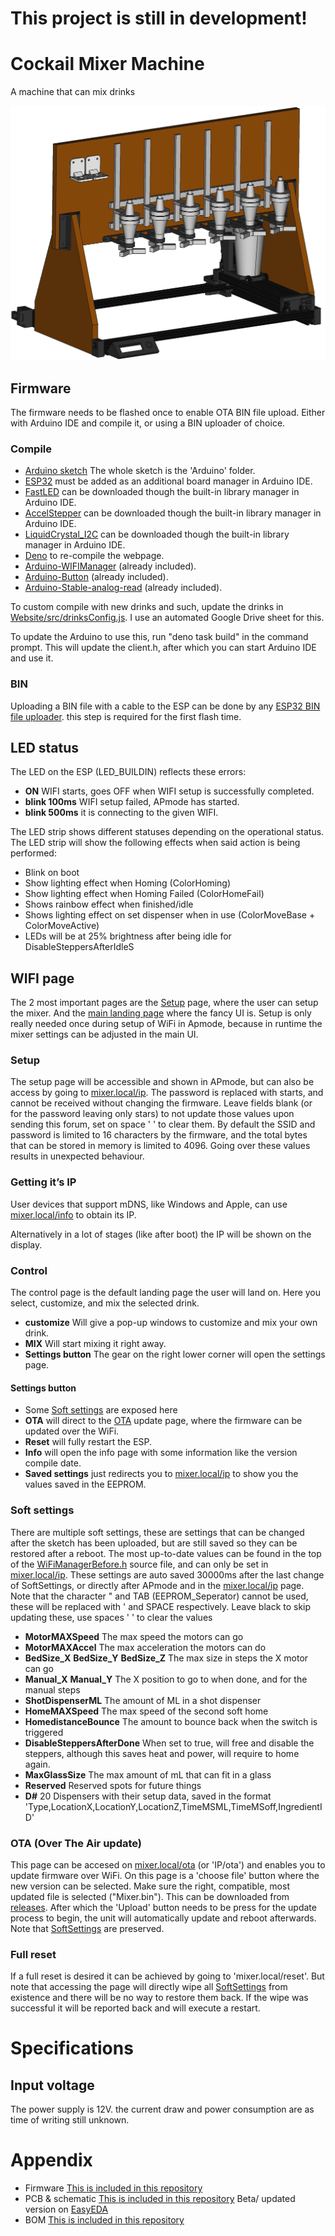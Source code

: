 # **This project is still in development!**

# Cockail Mixer Machine
A machine that can mix drinks

<img src="Images/CAD overview.png" alt="CAD drawing of the machine">

## Firmware
The firmware needs to be flashed once to enable OTA BIN file upload. Either with Arduino IDE and compile it, or using a BIN uploader of choice.

### Compile
- [Arduino sketch](Arduino) The whole sketch is the 'Arduino' folder.
- [ESP32](https://dl.espressif.com/dl/package_esp32_index.json) must be added as an additional board manager in Arduino IDE.
- [FastLED](https://github.com/FastLED/FastLED) can be downloaded though the built-in library manager in Arduino IDE.
- [AccelStepper](https://github.com/waspinator/AccelStepper) can be downloaded though the built-in library manager in Arduino IDE.
- [LiquidCrystal_I2C](https://github.com/johnrickman/LiquidCrystal_I2C) can be downloaded though the built-in library manager in Arduino IDE.
- [Deno](https://deno.land/) to re-compile the webpage.
- [Arduino-WIFIManager](https://github.com/jellewie/Arduino-WiFiManager) (already included).
- [Arduino-Button](https://github.com/jellewie/Arduino-Button) (already included).
- [Arduino-Stable-analog-read](https://github.com/jellewie/Arduino-Stable-analog-read) (already included).

To custom compile with new drinks and such, update the drinks in [Website/src/drinksConfig.js](Website/src/drinksConfig.js). I use an automated Google Drive sheet for this.

To update the Arduino to use this, run "deno task build" in the command prompt. This will update the client.h, after which you can start Arduino IDE and use it.

### BIN
Uploading a BIN file with a cable to the ESP can be done by any [ESP32 BIN file uploader](https://www.espressif.com/en/support/download/other-tools). this step is required for the first flash time.

## LED status
The LED on the ESP (LED_BUILDIN) reflects these errors:
- **ON** WIFI starts, goes OFF when WIFI setup is successfully completed.
- **blink 100ms** WIFI setup failed, APmode has started.
- **blink 500ms** it is connecting to the given WIFI.

The LED strip shows different statuses depending on the operational status.
The LED strip will show the following effects when said action is being performed:
- Blink on boot
- Show lighting effect when Homing (ColorHoming)
- Show lighting effect when Homing Failed (ColorHomeFail)
- Shows rainbow effect when finished/idle
- Shows lighting effect on set dispenser when in use (ColorMoveBase + ColorMoveActive)
- LEDs will be at 25% brightness after being idle for DisableSteppersAfterIdleS


## WIFI page
The 2 most important pages are the [Setup](#setup) page, where the user can setup the mixer. And the [main landing page](#control) where the fancy UI is.
Setup is only really needed once during setup of WiFi in Apmode, because in runtime the mixer settings can be adjusted in the main UI.

### Setup
The setup page will be accessible and shown in APmode, but can also be access by going to [mixer.local/ip](http://mixer.local/ip). 
The password is replaced with starts, and cannot be received without changing the firmware. 
Leave fields blank (or for the password leaving only stars) to not update those values upon sending this forum, set on space ' ' to clear them.
By default the SSID and password is limited to 16 characters by the firmware, and the total bytes that can be stored in memory is limited to 4096. Going over these values results in unexpected behaviour. 

### Getting it’s IP
User devices that support mDNS, like Windows and Apple, can use [mixer.local/info](http://mixer.local/info) to obtain its IP.

Alternatively in a lot of stages (like after boot) the IP will be shown on the display.

### Control
The control page is the default landing page the user will land on. Here you select, customize, and mix the selected drink. 

- **customize** Will give a pop-up windows to customize and mix your own drink.
- **MIX** Will start mixing it right away.
- **Settings button** The gear on the right lower corner will open the settings page.

#### Settings button
- Some [Soft settings](#Soft-settings) are exposed here
- **OTA** will direct to the [OTA](#ota-over-the-air-update) update page, where the firmware can be updated over the WiFi.
- **Reset** will fully restart the ESP.
- **Info** will open the info page with some information like the version compile date.
- **Saved settings** just redirects you to [mixer.local/ip](http://mixer.local/ip) to show you the values saved in the EEPROM.

### Soft settings
There are multiple soft settings, these are settings that can be changed after the sketch has been uploaded, but are still saved so they can be restored after a reboot.
The most up-to-date values can be found in the top of the [WiFiManagerBefore.h](Arduino/WiFiManagerBefore.h) source file, and can only be set in [mixer.local/ip](http://mixer.local/ip).
These settings are auto saved 30000ms after the last change of SoftSettings, or directly after APmode and in the [mixer.local/ip](http://mixer.local/ip) page.
Note that the character " and TAB (EEPROM_Seperator) cannot be used, these will be replaced with ' and SPACE respectively. Leave black to skip updating these, use spaces ' ' to clear the values
- **MotorMAXSpeed** The max speed the motors can go
- **MotorMAXAccel** The max acceleration the motors can do
- **BedSize_X** **BedSize_Y** **BedSize_Z** The max size in steps the X motor can go
- **Manual_X** **Manual_Y** The X position to go to when done, and for the manual steps
- **ShotDispenserML** The amount of ML in a shot dispenser 
- **HomeMAXSpeed** The max speed of the second soft home
- **HomedistanceBounce** The amount to bounce back when the switch is triggered
- **DisableSteppersAfterDone** When set to true, will free and disable the steppers, although this saves heat and power, will require to home again.
- **MaxGlassSize** The max amount of mL that can fit in a glass
- **Reserved** Reserved spots for future things
- **D#** 20 Dispensers with their setup data, saved in the format 'Type,LocationX,LocationY,LocationZ,TimeMSML,TimeMSoff,IngredientID'

### OTA (Over The Air update)
This page can be accesed on [mixer.local/ota](http://mixer.local/ota) (or 'IP/ota') and enables you to update firmware over WiFi.
On this page is a 'choose file' button where the new version can be selected. Make sure the right, compatible, most updated file is selected ("Mixer.bin"). This can be downloaded from [releases](https://github.com/jellewie/Arduino-CocktailMachine/releases). 
After which the 'Upload' button needs to be press for the update process to begin, the unit will automatically update and reboot afterwards.
Note that [SoftSettings](#soft-settings) are preserved.

### Full reset
If a full reset is desired it can be achieved by going to 'mixer.local/reset'. But note that accessing the page will directly wipe all [SoftSettings](#soft-settings) from existence and there will be no way to restore them back. If the wipe was successful it will be reported back and will execute a restart.

# Specifications 
## Input voltage
The power supply is 12V. 
the current draw and power consumption are as time of writing still unknown.

# Appendix
* Firmware
[This is included in this repository](Arduino)
* PCB & schematic
[This is included in this repository](Schematic-PCB)
Beta/ updated version on [EasyEDA](https://easyeda.com/selbiekoekie/cocktail-machine)
* BOM
[This is included in this repository](BOM.md)
